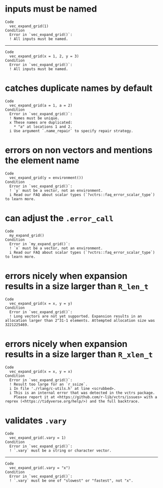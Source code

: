 # inputs must be named

    Code
      vec_expand_grid(1)
    Condition
      Error in `vec_expand_grid()`:
      ! All inputs must be named.

---

    Code
      vec_expand_grid(x = 1, 2, y = 3)
    Condition
      Error in `vec_expand_grid()`:
      ! All inputs must be named.

# catches duplicate names by default

    Code
      vec_expand_grid(a = 1, a = 2)
    Condition
      Error in `vec_expand_grid()`:
      ! Names must be unique.
      x These names are duplicated:
        * "a" at locations 1 and 2.
      i Use argument `.name_repair` to specify repair strategy.

# errors on non vectors and mentions the element name

    Code
      vec_expand_grid(y = environment())
    Condition
      Error in `vec_expand_grid()`:
      ! `y` must be a vector, not an environment.
      i Read our FAQ about scalar types (`?vctrs::faq_error_scalar_type`) to learn more.

# can adjust the `.error_call`

    Code
      my_expand_grid()
    Condition
      Error in `my_expand_grid()`:
      ! `x` must be a vector, not an environment.
      i Read our FAQ about scalar types (`?vctrs::faq_error_scalar_type`) to learn more.

# errors nicely when expansion results in a size larger than `R_len_t`

    Code
      vec_expand_grid(x = x, y = y)
    Condition
      Error in `vec_expand_grid()`:
      ! Long vectors are not yet supported. Expansion results in an allocation larger than 2^31-1 elements. Attempted allocation size was 3221225469.

# errors nicely when expansion results in a size larger than `R_xlen_t`

    Code
      vec_expand_grid(x = x, y = x)
    Condition
      Error in `vec_expand_grid()`:
      ! Result too large for an `r_ssize`.
      i In file './rlang/c-utils.h' at line <scrubbed>.
      i This is an internal error that was detected in the vctrs package.
        Please report it at <https://github.com/r-lib/vctrs/issues> with a reprex (<https://tidyverse.org/help/>) and the full backtrace.

# validates `.vary`

    Code
      vec_expand_grid(.vary = 1)
    Condition
      Error in `vec_expand_grid()`:
      ! `.vary` must be a string or character vector.

---

    Code
      vec_expand_grid(.vary = "x")
    Condition
      Error in `vec_expand_grid()`:
      ! `.vary` must be one of "slowest" or "fastest", not "x".


